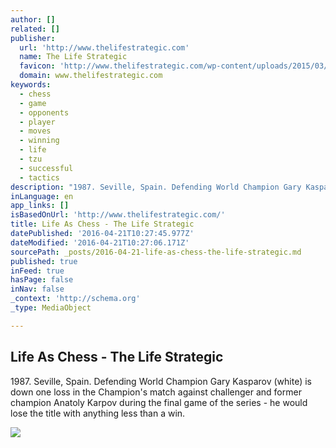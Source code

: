 ```yaml
---
author: []
related: []
publisher:
  url: 'http://www.thelifestrategic.com'
  name: The Life Strategic
  favicon: 'http://www.thelifestrategic.com/wp-content/uploads/2015/03/cropped-LS-Header-Sharp3.jpg'
  domain: www.thelifestrategic.com
keywords:
  - chess
  - game
  - opponents
  - player
  - moves
  - winning
  - life
  - tzu
  - successful
  - tactics
description: "1987. Seville, Spain. Defending World Champion Gary Kasparov (white) is down one loss in the Champion's match against challenger and former champion Anatoly Karpov during the final game of the series - he would lose the title with anything less than a win."
inLanguage: en
app_links: []
isBasedOnUrl: 'http://www.thelifestrategic.com/'
title: Life As Chess - The Life Strategic
datePublished: '2016-04-21T10:27:45.977Z'
dateModified: '2016-04-21T10:27:06.171Z'
sourcePath: _posts/2016-04-21-life-as-chess-the-life-strategic.md
published: true
inFeed: true
hasPage: false
inNav: false
_context: 'http://schema.org'
_type: MediaObject

---
```

<article style=""><h1>Life As Chess - The Life Strategic</h1><p>1987. Seville, Spain. Defending World Champion Gary Kasparov (white) is down one loss in the Champion's match against challenger and former champion Anatoly Karpov during the final game of the series - he would lose the title with anything less than a win.</p><img src="http://i1.wp.com/www.thelifestrategic.com/wp-content/uploads/2016/02/Washington-Sq.-P.-courtesy-of-George-Eastman-House-a-Public-Domain-photo.jpg?resize=413%2C282" /></article>